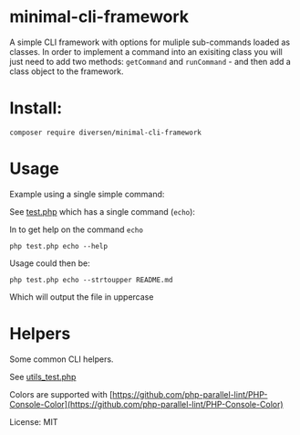 # minimal-cli-framework

A simple CLI framework with options for muliple sub-commands
loaded as classes. In order to implement a command into an
exisiting class you will just need to add two methods: `getCommand` and
`runCommand` - and then add a class object to the framework.

# Install:

    composer require diversen/minimal-cli-framework

# Usage

Example using a single simple command: 

See [test.php](test.php) which has a single command (`echo`):

In to get help on the command `echo`

    php test.php echo --help

Usage could then be: 

    php test.php echo --strtoupper README.md

Which will output the file in uppercase

# Helpers

Some common CLI helpers. 

See [utils_test.php](utils_test.php)

Colors are supported with [https://github.com/php-parallel-lint/PHP-Console-Color](https://github.com/php-parallel-lint/PHP-Console-Color)

License: MIT
